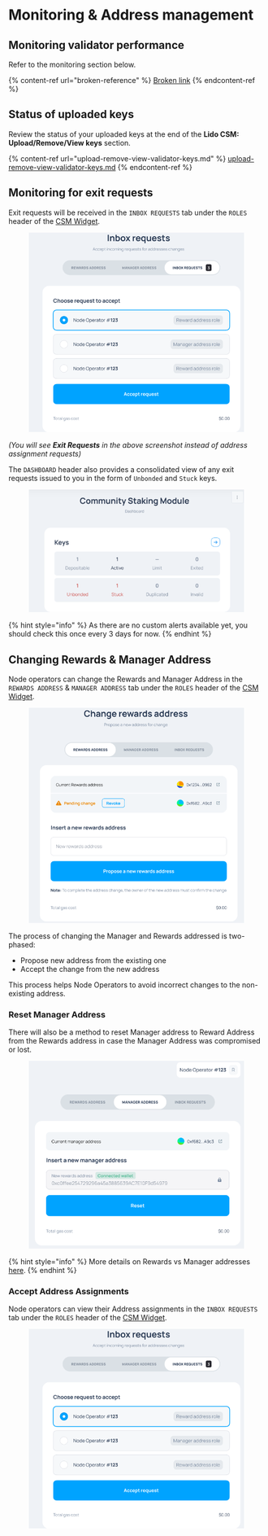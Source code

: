 # Monitoring & Address management

## Monitoring validator performance

Refer to the monitoring section below.

{% content-ref url="broken-reference" %}
[Broken link](broken-reference)
{% endcontent-ref %}

## Status of uploaded keys

Review the status of your uploaded keys at the end of the **Lido CSM: Upload/Remove/View keys** section.

{% content-ref url="upload-remove-view-validator-keys.md" %}
[upload-remove-view-validator-keys.md](upload-remove-view-validator-keys.md)
{% endcontent-ref %}

## Monitoring for exit requests

Exit requests will be received in the `INBOX REQUESTS` tab under the `ROLES` header of the [CSM Widget](https://csm.testnet.fi/).

<figure><img src="../../.gitbook/assets/image (4).png" alt=""><figcaption></figcaption></figure>

_(You will see **Exit Requests** in the above screenshot instead of address assignment requests)_

The `DASHBOARD` header also provides a consolidated view of any exit requests issued to you in the form of `Unbonded` and `Stuck` keys.

<figure><img src="../../.gitbook/assets/image (2) (1).png" alt=""><figcaption></figcaption></figure>

{% hint style="info" %}
As there are no custom alerts available yet, you should check this once every 3 days for now.
{% endhint %}

## Changing Rewards & Manager Address

Node operators can change the Rewards and Manager Address in the `REWARDS ADDRESS` & `MANAGER ADDRESS` tab under the `ROLES` header of the [CSM Widget](https://csm.testnet.fi/).

<figure><img src="../../.gitbook/assets/image (3).png" alt=""><figcaption></figcaption></figure>

The process of changing the Manager and Rewards addressed is two-phased:

* Propose new address from the existing one
* Accept the change from the new address

This process helps Node Operators to avoid incorrect changes to the non-existing address.

### Reset Manager Address

There will also be a method to reset Manager address to Reward Address from the Rewards address in case the Manager Address was compromised or lost.

<figure><img src="../../.gitbook/assets/image (2).png" alt=""><figcaption></figcaption></figure>

{% hint style="info" %}
More details on Rewards vs Manager addresses [here](https://operatorportal.lido.fi/modules/community-staking-module#block-268ecefc0b37498badc1bf0baab04e0b).
{% endhint %}

### Accept Address Assignments

Node operators can view their Address assignments in the `INBOX REQUESTS` tab under the `ROLES` header of the [CSM Widget](https://csm.testnet.fi/).

<figure><img src="../../.gitbook/assets/image (1).png" alt=""><figcaption></figcaption></figure>
